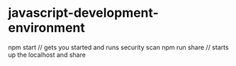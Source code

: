 # javascript-development-environment
npm start // gets you started and runs security scan
npm run share // starts up the localhost and share

